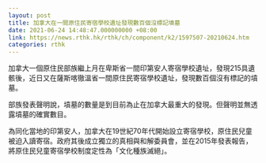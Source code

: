 ```yaml
---
layout: post
title: 加拿大在一間原住民寄宿學校遺址發現數百個沒標記墳墓
date: 2021-06-24 14:48:47.000000000 +08:00
link: https://news.rthk.hk/rthk/ch/component/k2/1597507-20210624.htm
categories: rthk
---
```


加拿大一個原住民部族繼上月在卑斯省一間印第安人寄宿學校遺址，發現215具遺骸後，近日又在薩斯喀徹溫省一間原住民寄宿學校遺址，發現數百個沒有標記的墳墓。

部族發表聲明說，墳墓的數量是到目前為止在加拿大最重大的發現。但聲明並無透露墳墓的確實數目。

為同化當地的印第安人，加拿大在19世紀70年代開始設立寄宿學校，原住民兒童被迫入讀寄宿。政府其後成立獨立的真相與和解委員會，並在2015年發表報告，將原住民兒童寄宿學校制度定性為「文化種族滅絕」。
